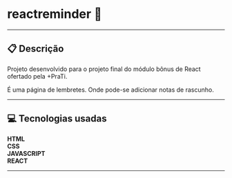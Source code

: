 # reactreminder 📑

******************************  

## 📋 Descrição
Projeto desenvolvido para o projeto final do módulo bônus de React ofertado pela +PraTi.  

É uma página de lembretes. Onde pode-se adicionar notas de rascunho.


*********************  
## 💻 Tecnologias usadas

**HTML**  
**CSS**   
**JAVASCRIPT**   
**REACT**   


********************  

